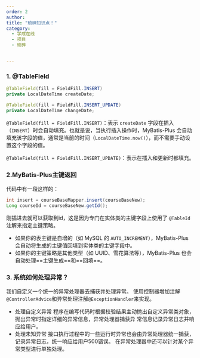 ```yaml
---
order: 2
author: 
title: "琐碎知识点！"
category:
  - 学成在线
  - 项目
  - 琐碎


---
```


### 1. @TableField

```java
@TableField(fill = FieldFill.INSERT)
private LocalDateTime createDate;

@TableField(fill = FieldFill.INSERT_UPDATE)
private LocalDateTime changeDate;
```

`@TableField(fill = FieldFill.INSERT)`：表示 `createDate` 字段在插入（`INSERT`）时会自动填充。也就是说，当执行插入操作时，MyBatis-Plus 会自动填充该字段的值，通常是当前的时间（`LocalDateTime.now()`），而不需要手动设置这个字段的值。

`@TableField(fill = FieldFill.INSERT_UPDATE)`：表示在插入和更新时都填充。

### 2.MyBatis-Plus主键返回

代码中有一段这样的：

```java
int insert = courseBaseMapper.insert(courseBaseNew);
Long courseId = courseBaseNew.getId();
```

刚插进去就可以获取到id，这是因为专门在实体类的主键字段上使用了 `@TableId` 注解来指定主键策略。

- 如果你的表主键是自增的（如 MySQL 的 `AUTO_INCREMENT`），MyBatis-Plus 会自动将生成的主键值回填到实体类的主键字段中。
- 如果你的主键策略是其他类型（如 UUID、雪花算法等），MyBatis-Plus 也会自动处理==主键生成==和==回填==。

### 3.  系统如何处理异常？

我们自定义一个统一的异常处理器去捕获并处理异常。
使用控制器增加注解`@ControllerAdvice`和异常处理注解`@ExceptionHandler`来实现。

- 处理自定义异常
  程序在编写代码时根据校验结果主动抛出自定义异常类对象，抛出异常时指定详细的异常信息，异常处理器捕获异
  常信息记录异常日志并响应给用户。
- 处理未知异常
  接口执行过程中的一些运行时异常也会由异常处理器统一捕获，记录异常日志，统一响应给用户500错误。
  在异常处理器中还可以针对某个异常类型进行单独处理。